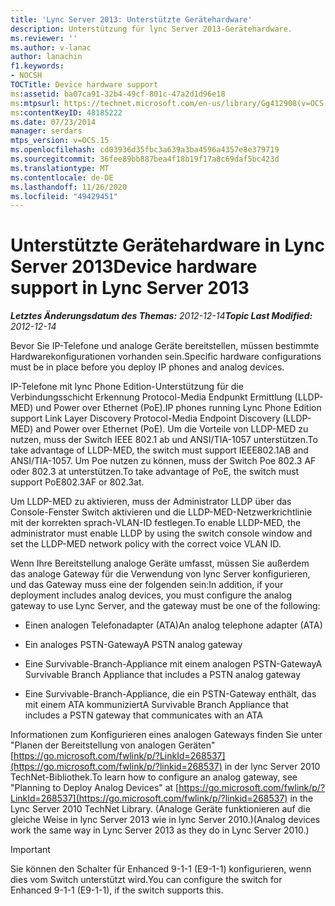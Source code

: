 ```yaml
---
title: 'Lync Server 2013: Unterstützte Gerätehardware'
description: Unterstützung für lync Server 2013-Gerätehardware.
ms.reviewer: ''
ms.author: v-lanac
author: lanachin
f1.keywords:
- NOCSH
TOCTitle: Device hardware support
ms:assetid: ba07ca91-32b4-49cf-801c-47a2d1d96e18
ms:mtpsurl: https://technet.microsoft.com/en-us/library/Gg412908(v=OCS.15)
ms:contentKeyID: 48185222
ms.date: 07/23/2014
manager: serdars
mtps_version: v=OCS.15
ms.openlocfilehash: cd03936d35fbc3a639a3ba4596a4357e8e379719
ms.sourcegitcommit: 36fee89bb887bea4f18b19f17a8c69daf5bc423d
ms.translationtype: MT
ms.contentlocale: de-DE
ms.lasthandoff: 11/26/2020
ms.locfileid: "49429451"
---
```

# <a name="device-hardware-support-in-lync-server-2013"></a><span data-ttu-id="6833d-103">Unterstützte Gerätehardware in Lync Server 2013</span><span class="sxs-lookup"><span data-stu-id="6833d-103">Device hardware support in Lync Server 2013</span></span>

<div data-xmlns="http://www.w3.org/1999/xhtml">

<div class="topic" data-xmlns="http://www.w3.org/1999/xhtml" data-msxsl="urn:schemas-microsoft-com:xslt" data-cs="https://msdn.microsoft.com/">

<div data-asp="https://msdn2.microsoft.com/asp">



</div>

<div id="mainSection">

<div id="mainBody"><span data-ttu-id="6833d-104">

<span> </span></span><span class="sxs-lookup"><span data-stu-id="6833d-104">

<span> </span></span></span>

<span data-ttu-id="6833d-105">_**Letztes Änderungsdatum des Themas:** 2012-12-14_</span><span class="sxs-lookup"><span data-stu-id="6833d-105">_**Topic Last Modified:** 2012-12-14_</span></span>

<span data-ttu-id="6833d-106">Bevor Sie IP-Telefone und analoge Geräte bereitstellen, müssen bestimmte Hardwarekonfigurationen vorhanden sein.</span><span class="sxs-lookup"><span data-stu-id="6833d-106">Specific hardware configurations must be in place before you deploy IP phones and analog devices.</span></span>

<span data-ttu-id="6833d-107">IP-Telefone mit lync Phone Edition-Unterstützung für die Verbindungsschicht Erkennung Protocol-Media Endpunkt Ermittlung (LLDP-MED) und Power over Ethernet (PoE).</span><span class="sxs-lookup"><span data-stu-id="6833d-107">IP phones running Lync Phone Edition support Link Layer Discovery Protocol-Media Endpoint Discovery (LLDP-MED) and Power over Ethernet (PoE).</span></span> <span data-ttu-id="6833d-108">Um die Vorteile von LLDP-MED zu nutzen, muss der Switch IEEE 802.1 ab und ANSI/TIA-1057 unterstützen.</span><span class="sxs-lookup"><span data-stu-id="6833d-108">To take advantage of LLDP-MED, the switch must support IEEE802.1AB and ANSI/TIA-1057.</span></span> <span data-ttu-id="6833d-109">Um Poe nutzen zu können, muss der Switch Poe 802.3 AF oder 802.3 at unterstützen.</span><span class="sxs-lookup"><span data-stu-id="6833d-109">To take advantage of PoE, the switch must support PoE802.3AF or 802.3at.</span></span>

<span data-ttu-id="6833d-110">Um LLDP-MED zu aktivieren, muss der Administrator LLDP über das Console-Fenster Switch aktivieren und die LLDP-MED-Netzwerkrichtlinie mit der korrekten sprach-VLAN-ID festlegen.</span><span class="sxs-lookup"><span data-stu-id="6833d-110">To enable LLDP-MED, the administrator must enable LLDP by using the switch console window and set the LLDP-MED network policy with the correct voice VLAN ID.</span></span>

<span data-ttu-id="6833d-111">Wenn Ihre Bereitstellung analoge Geräte umfasst, müssen Sie außerdem das analoge Gateway für die Verwendung von lync Server konfigurieren, und das Gateway muss eine der folgenden sein:</span><span class="sxs-lookup"><span data-stu-id="6833d-111">In addition, if your deployment includes analog devices, you must configure the analog gateway to use Lync Server, and the gateway must be one of the following:</span></span>

  - <span data-ttu-id="6833d-112">Einen analogen Telefonadapter (ATA)</span><span class="sxs-lookup"><span data-stu-id="6833d-112">An analog telephone adapter (ATA)</span></span>

  - <span data-ttu-id="6833d-113">Ein analoges PSTN-Gateway</span><span class="sxs-lookup"><span data-stu-id="6833d-113">A PSTN analog gateway</span></span>

  - <span data-ttu-id="6833d-114">Eine Survivable-Branch-Appliance mit einem analogen PSTN-Gateway</span><span class="sxs-lookup"><span data-stu-id="6833d-114">A Survivable Branch Appliance that includes a PSTN analog gateway</span></span>

  - <span data-ttu-id="6833d-115">Eine Survivable-Branch-Appliance, die ein PSTN-Gateway enthält, das mit einem ATA kommuniziert</span><span class="sxs-lookup"><span data-stu-id="6833d-115">A Survivable Branch Appliance that includes a PSTN gateway that communicates with an ATA</span></span>

<span data-ttu-id="6833d-116">Informationen zum Konfigurieren eines analogen Gateways finden Sie unter "Planen der Bereitstellung von analogen Geräten" [https://go.microsoft.com/fwlink/p/?LinkId=268537](https://go.microsoft.com/fwlink/p/?linkid=268537) in der lync Server 2010 TechNet-Bibliothek.</span><span class="sxs-lookup"><span data-stu-id="6833d-116">To learn how to configure an analog gateway, see "Planning to Deploy Analog Devices" at [https://go.microsoft.com/fwlink/p/?LinkId=268537](https://go.microsoft.com/fwlink/p/?linkid=268537) in the Lync Server 2010 TechNet Library.</span></span> <span data-ttu-id="6833d-117">(Analoge Geräte funktionieren auf die gleiche Weise in lync Server 2013 wie in lync Server 2010.)</span><span class="sxs-lookup"><span data-stu-id="6833d-117">(Analog devices work the same way in Lync Server 2013 as they do in Lync Server 2010.)</span></span>

<div>


> [!IMPORTANT]  
> <span data-ttu-id="6833d-118">Sie können den Schalter für Enhanced 9-1-1 (E9-1-1) konfigurieren, wenn dies vom Switch unterstützt wird.</span><span class="sxs-lookup"><span data-stu-id="6833d-118">You can configure the switch for Enhanced 9-1-1 (E9-1-1), if the switch supports this.</span></span>



<span data-ttu-id="6833d-119"></div>

</div>

<span> </span>

</div>

</div>

</span><span class="sxs-lookup"><span data-stu-id="6833d-119"></div>

</div>

<span> </span>

</div>

</div>

</span></span></div>

